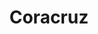 ---
title: Coracruz
date: 
draft: false

# descripcion
description : Pulsera en plata 925 de largo regulable.

materials: Plata 925

color: 

dimensions: Largo 16,5cm  extensible a 19,5cm

code: 03-09-0849

type: "Pulseras"

categories: []

price: $5.470,00

price_eftvo: $4.650,00

# Images
# first image will be shown in the product page
images:
  # - image: "images/path_to_image"
  # La ubicacion de las imagenes es imagenes/Pulseras/Pulseras.Plata/03-09-0849-coracruz
  - image: "./images/pulseras/plata/03-09-0849-coracruz_a.jpg"
---